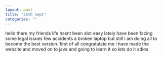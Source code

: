 ```yaml
---
layout: post
title: "25th sept"
categories: ""
---
```

hello there my friends life hasnt been alot easy lately have been facing some legal issues few accidents a broken laptop but still i am doing all to become the best version. first of all congratulate me i have made the website and moved on to java and going to learn it so lets do it adios
